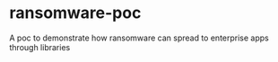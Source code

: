# ransomware-poc
A poc to demonstrate how ransomware can spread to enterprise apps through libraries
